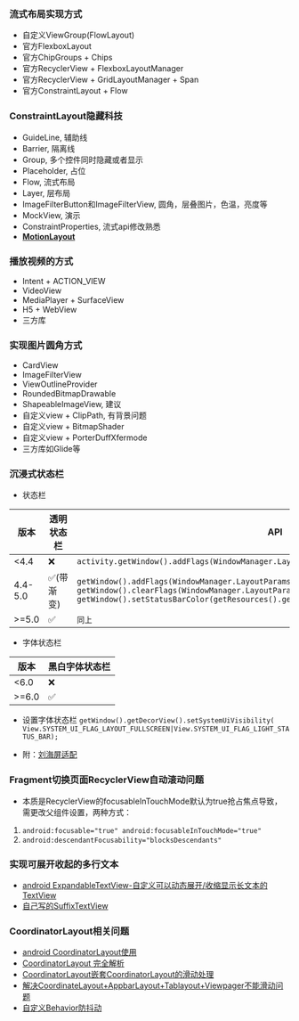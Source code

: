 ### 流式布局实现方式
* 自定义ViewGroup(FlowLayout)
* 官方FlexboxLayout
* 官方ChipGroups + Chips
* 官方RecyclerView + FlexboxLayoutManager
* 官方RecyclerView + GridLayoutManager + Span
* 官方ConstraintLayout + Flow

### ConstraintLayout隐藏科技
* GuideLine, 辅助线
* Barrier, 隔离线
* Group, 多个控件同时隐藏或者显示
* Placeholder, 占位
* Flow, 流式布局
* Layer, 层布局
* ImageFilterButton和ImageFilterView, 圆角，层叠图片，色温，亮度等
* MockView, 演示
* ConstraintProperties, 流式api修改熟悉
* **[MotionLayout](https://blog.csdn.net/knight1996/article/details/108015536)**

### 播放视频的方式
* Intent + ACTION_VIEW
* VideoView
* MediaPlayer + SurfaceView
* H5 + WebView
* 三方库

### 实现图片圆角方式
* CardView
* ImageFilterView
* ViewOutlineProvider
* RoundedBitmapDrawable
* ShapeableImageView, 建议
* 自定义view + ClipPath, 有背景问题
* 自定义view + BitmapShader
* 自定义view + PorterDuffXfermode
* 三方库如Glide等

### 沉浸式状态栏
* 状态栏

| 版本       | 透明状态栏  | API                                                                                                                                                                                                                                                       |
|----------|--------|-----------------------------------------------------------------------------------------------------------------------------------------------------------------------------------------------------------------------------------------------------------|
| &lt;4.4  | ❌      | `activity.getWindow().addFlags(WindowManager.LayoutParams.FLAG_TRANSLUCENT_STATUS); `                                                                                                                                                                     |
| 4.4-5.0  | ✅(带渐变) | `getWindow().addFlags(WindowManager.LayoutParams.FLAG_DRAWS_SYSTEM_BAR_BACKGROUNDS); getWindow().clearFlags(WindowManager.LayoutParams.FLAG_TRANSLUCENT_STATUS); getWindow().setStatusBarColor(getResources().getColor(android.R.color.holo_red_light));` |
| &gt;=5.0 | ✅      | `同上`                                                                                                                                                                                                                                                      |

* 字体状态栏

| 版本      | 黑白字体状态栏 |
|---------|---------|
| <6.0    | ❌       |
| >=6.0   | ✅       |

* 设置字体状态栏
`getWindow().getDecorView().setSystemUiVisibility(
  View.SYSTEM_UI_FLAG_LAYOUT_FULLSCREEN|View.SYSTEM_UI_FLAG_LIGHT_STATUS_BAR);`

* 附：[刘海屏适配](https://www.jianshu.com/p/7a934313637e)

### Fragment切换页面RecyclerView自动滚动问题
* 本质是RecyclerView的focusableInTouchMode默认为true抢占焦点导致，需更改父组件设置，两种方式：
1. `android:focusable="true"
   android:focusableInTouchMode="true"`
2. `android:descendantFocusability="blocksDescendants"`

### 实现可展开收起的多行文本
* [android ExpandableTextView-自定义可以动态展开/收缩显示长文本的TextView](https://www.jianshu.com/p/068c341883d8)
* [自己写的SuffixTextView](https://gist.github.com/AllenWen/fd7baa3cce4f56517b7155b015a2adec)

### CoordinatorLayout相关问题
* [android CoordinatorLayout使用](https://blog.csdn.net/xyz_lmn/article/details/48055919)
* [CoordinatorLayout 完全解析](https://www.jianshu.com/p/4a77ae4cd82f)
* [CoordinatorLayout嵌套CoordinatorLayout的滑动处理](https://stackoverflow.com/questions/34181372/coordinatorlayout-inside-another-coordinatorlayout)
* [解决CoordinateLayout+AppbarLayout+Tablayout+Viewpager不能滑动问题](https://blog.csdn.net/qq_41056581/article/details/80929807)
* [自定义Behavior防抖动](https://github.com/yangchong211/YCBlogs/blob/master/android/08.%E5%A4%8D%E6%9D%82%E6%8E%A7%E4%BB%B6/02.%E8%87%AA%E5%AE%9A%E4%B9%89Behavior%E9%98%B2%E6%8A%96%E5%8A%A8.md)